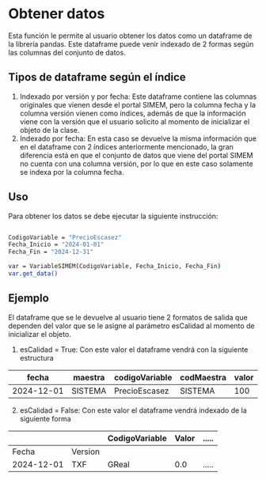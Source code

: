 # Obtener datos

Esta función le permite al usuario obtener los datos como un dataframe de la librería pandas. Este dataframe puede venir indexado de 2 formas según las columnas del conjunto de datos.

## Tipos de dataframe según el índice

1. Indexado por versión y por fecha: Este dataframe contiene las columnas originales que vienen desde el portal SIMEM, pero la columna fecha y la columna versión vienen como índices, además de que la información viene con la versión que el usuario solicito al momento de inicializar el objeto de la clase.
2. Indexado por fecha: En esta caso se devuelve la misma información que en el dataframe con 2 índices anteriormente mencionado, la gran diferencia está en que el conjunto de datos que viene del portal SIMEM no cuenta con una columna versión, por lo que en este caso solamente se indexa por la columna fecha.

## Uso

Para obtener los datos se debe ejecutar la siguiente instrucción:

```bash

CodigoVariable = "PrecioEscasez"
Fecha_Inicio = "2024-01-01"
Fecha_Fin = "2024-12-31"

var = VariableSIMEM(CodigoVariable, Fecha_Inicio, Fecha_Fin)
var.get_data()

```

## Ejemplo

El dataframe que se le devuelve al usuario tiene 2 formatos de salida que dependen del valor que se le asigne al parámetro esCalidad al momento de inicializar el objeto.

1. esCalidad = True: Con este valor el dataframe vendrá con la siguiente estructura

| fecha      | maestra | codigoVariable | codMaestra | valor |
|------------|---------|----------------|------------|-------|
| 2024-12-01 | SISTEMA | PrecioEscasez  | SISTEMA    | 100   |

2. esCalidad = False: Con este valor el dataframe vendrá indexado de la siguiente forma

|            |         | CodigoVariable | Valor | ..... |
|------------|---------|----------------|-------|-------|
| Fecha      | Version |                |       |       |
| 2024-12-01 | TXF     | GReal          | 0.0   | ..... |